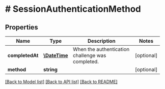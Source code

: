 # # SessionAuthenticationMethod

## Properties

Name | Type | Description | Notes
------------ | ------------- | ------------- | -------------
**completedAt** | [**\DateTime**](\DateTime.md) | When the authentication challenge was completed. | [optional]
**method** | **string** |  | [optional]

[[Back to Model list]](../../README.md#models) [[Back to API list]](../../README.md#endpoints) [[Back to README]](../../README.md)
